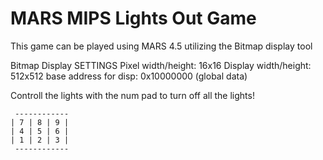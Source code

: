 # MARS MIPS Lights Out Game

This game can be played using MARS 4.5 utilizing the Bitmap display tool

Bitmap Display SETTINGS
Pixel width/height: 16x16
Display width/height: 512x512
base address for disp: 0x10000000 (global data)


Controll the lights with the num pad to turn off all the lights!
 	
	 ------------
	| 7 | 8 | 9 |
  	| 4 | 5 | 6 |
 	| 1 | 2 | 3 |
 	 ------------
